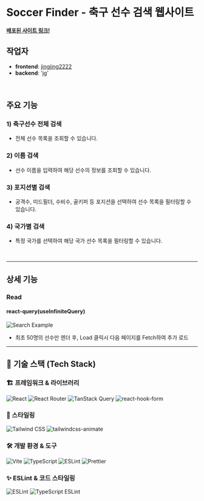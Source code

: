 # Soccer Finder - 축구 선수 검색 웹사이트

[**배포된 사이트 링크!**](https://fbplayer.site/)

## 작업자

-   **frontend**: [jingjing2222](https://github.com/jingjing2222)
-   **backend**: 'jg'

<br />

## 주요 기능

### 1) 축구선수 전체 검색

-   전체 선수 목록을 조회할 수 있습니다.

### 2) 이름 검색

-   선수 이름을 입력하여 해당 선수의 정보를 조회할 수 있습니다.

### 3) 포지션별 검색

-   공격수, 미드필더, 수비수, 골키퍼 등 포지션을 선택하여 선수 목록을 필터링할 수 있습니다.

### 4) 국가별 검색

-   특정 국가를 선택하여 해당 국가 선수 목록을 필터링할 수 있습니다.

<br />

---

## 상세 기능

### Read

#### react-query(useInfiniteQuery)

<img src="https://i.ibb.co/7JCxTzp/2025-01-26-5-11-55.png" alt="Search Example" />

-   최초 50명의 선수만 렌더 후, Load 클릭시 다음 페이지를 Fetch하여 추가 로드

---

## 📌 기술 스택 (Tech Stack)

### 🏗️ 프레임워크 & 라이브러리

![React](https://img.shields.io/badge/React-61DAFB?style=flat&logo=react&logoColor=white)
![React Router](https://img.shields.io/badge/React_Router-CA4245?style=flat&logo=reactrouter&logoColor=white)
![TanStack Query](https://img.shields.io/badge/TanStack_Query-FF4154?style=flat&logo=react-query&logoColor=white)
![react-hook-form](https://img.shields.io/badge/react--hook--form-EC5990?style=flat&logo=reacthookform&logoColor=white)

### 🎨 스타일링

![Tailwind CSS](https://img.shields.io/badge/Tailwind_CSS-06B6D4?style=flat&logo=tailwindcss&logoColor=white)
![tailwindcss-animate](https://img.shields.io/badge/TailwindCSS_Animate-06B6D4?style=flat)

### 🛠️ 개발 환경 & 도구

![Vite](https://img.shields.io/badge/Vite-646CFF?style=flat&logo=vite&logoColor=white)
![TypeScript](https://img.shields.io/badge/TypeScript-3178C6?style=flat&logo=typescript&logoColor=white)
![ESLint](https://img.shields.io/badge/ESLint-4B32C3?style=flat&logo=eslint&logoColor=white)
![Prettier](https://img.shields.io/badge/Prettier-F7B93E?style=flat&logo=prettier&logoColor=white)

### ✨ ESLint & 코드 스타일링

![ESLint](https://img.shields.io/badge/ESLint-4B32C3?style=flat&logo=eslint&logoColor=white)
![TypeScript ESLint](https://img.shields.io/badge/TypeScript_ESLint-3178C6?style=flat)
